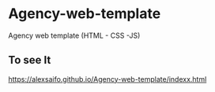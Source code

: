 # Agency-web-template
Agency web template (HTML - CSS -JS)
## To see It 
https://alexsaifo.github.io/Agency-web-template/indexx.html
